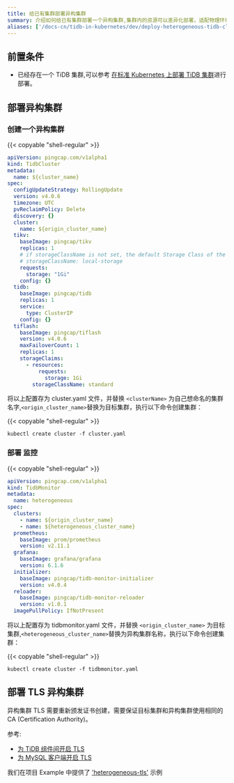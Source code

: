 ```yaml
---
title: 给已有集群部署异构集群
summary: 介绍如何给已有集群部署一个异构集群,集群内的资源可以差异化部署，适配物理环境或者资源需求。
aliases: ['/docs-cn/tidb-in-kubernetes/dev/deploy-heterogeneous-tidb-cluster/']
---
```


## 前置条件

* 已经存在一个 TiDB 集群,可以参考 [在标准 Kubernetes 上部署 TiDB 集群](deploy-on-general-kubernetes.md)进行部署。

## 部署异构集群

### 创建一个异构集群

{{< copyable "shell-regular" >}}

```yaml
apiVersion: pingcap.com/v1alpha1
kind: TidbCluster
metadata:
  name: ${cluster_name}
spec:
  configUpdateStrategy: RollingUpdate
  version: v4.0.6
  timezone: UTC
  pvReclaimPolicy: Delete
  discovery: {}
  cluster:
    name: ${origin_cluster_name}
  tikv:
    baseImage: pingcap/tikv
    replicas: 1
    # if storageClassName is not set, the default Storage Class of the Kubernetes cluster will be used
    # storageClassName: local-storage
    requests:
      storage: "1Gi"
    config: {}
  tidb:
    baseImage: pingcap/tidb
    replicas: 1
    service:
      type: ClusterIP
    config: {}
  tiflash:
    baseImage: pingcap/tiflash
    version: v4.0.6
    maxFailoverCount: 1
    replicas: 1
    storageClaims:
      - resources:
          requests:
            storage: 1Gi
        storageClassName: standard
```

将以上配置存为 cluster.yaml 文件，并替换 `<clusterName>` 为自己想命名的集群名字,`<origin_cluster_name>`替换为目标集群，执行以下命令创建集群：

{{< copyable "shell-regular" >}}

```shell
kubectl create cluster -f cluster.yaml
```

### 部署 监控

{{< copyable "shell-regular" >}}

```yaml
apiVersion: pingcap.com/v1alpha1
kind: TidbMonitor
metadata:
  name: heterogeneous
spec:
  clusters:
    - name: ${origin_cluster_name}
    - name: ${heterogeneous_cluster_name}
  prometheus:
    baseImage: prom/prometheus
    version: v2.11.1
  grafana:
    baseImage: grafana/grafana
    version: 6.1.6
  initializer:
    baseImage: pingcap/tidb-monitor-initializer
    version: v4.0.4
  reloader:
    baseImage: pingcap/tidb-monitor-reloader
    version: v1.0.1
  imagePullPolicy: IfNotPresent
```

将以上配置存为 tidbmonitor.yaml 文件，并替换 `<origin_cluster_name>` 为目标集群,`<heterogeneous_cluster_name>`替换为异构集群名称，执行以下命令创建集群：

{{< copyable "shell-regular" >}}

```shell
kubectl create cluster -f tidbmonitor.yaml
```

## 部署 TLS 异构集群

异构集群 TLS 需要重新颁发证书创建，需要保证目标集群和异构集群使用相同的CA (Certification Authority)。

参考:

- [为 TiDB 组件间开启 TLS](enable-tls-between-components.md)
- [为 MySQL 客户端开启 TLS](enable-tls-for-mysql-client.md)

我们在项目 Example 中提供了 ['heterogeneous-tls'](https://github.com/pingcap/tidb-operator/tree/master/examples/heterogeneous-tls) 示例
